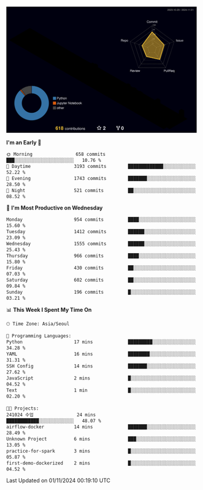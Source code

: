 <!-- ![Header](./github-header-image.png) -->

<!-- <div align="center">
  <img src="https://ziadoua.github.io/m3-Markdown-Badges/badges/FastAPI/fastapi1.svg" />&nbsp
  <img src="https://ziadoua.github.io/m3-Markdown-Badges/badges/Git/git1.svg" />&nbsp
  <img src="https://ziadoua.github.io/m3-Markdown-Badges/badges/Linux/linux2.svg" />&nbsp
  <img src="https://ziadoua.github.io/m3-Markdown-Badges/badges/PostgreSQL/postgresql3.svg" />&nbsp
  <img src="https://ziadoua.github.io/m3-Markdown-Badges/badges/Python/python3.svg" />&nbsp
</div> -->

![](./profile-3d-contrib/profile-night-rainbow.svg)

<!--START_SECTION:waka-->
**I'm an Early 🐤** 

```text
🌞 Morning                658 commits         ███░░░░░░░░░░░░░░░░░░░░░░   10.76 % 
🌆 Daytime                3193 commits        █████████████░░░░░░░░░░░░   52.22 % 
🌃 Evening                1743 commits        ███████░░░░░░░░░░░░░░░░░░   28.50 % 
🌙 Night                  521 commits         ██░░░░░░░░░░░░░░░░░░░░░░░   08.52 % 
```
📅 **I'm Most Productive on Wednesday** 

```text
Monday                   954 commits         ████░░░░░░░░░░░░░░░░░░░░░   15.60 % 
Tuesday                  1412 commits        ██████░░░░░░░░░░░░░░░░░░░   23.09 % 
Wednesday                1555 commits        ██████░░░░░░░░░░░░░░░░░░░   25.43 % 
Thursday                 966 commits         ████░░░░░░░░░░░░░░░░░░░░░   15.80 % 
Friday                   430 commits         ██░░░░░░░░░░░░░░░░░░░░░░░   07.03 % 
Saturday                 602 commits         ██░░░░░░░░░░░░░░░░░░░░░░░   09.84 % 
Sunday                   196 commits         █░░░░░░░░░░░░░░░░░░░░░░░░   03.21 % 
```


📊 **This Week I Spent My Time On** 

```text
🕑︎ Time Zone: Asia/Seoul

💬 Programming Languages: 
Python                   17 mins             █████████░░░░░░░░░░░░░░░░   34.28 % 
YAML                     16 mins             ████████░░░░░░░░░░░░░░░░░   31.31 % 
SSH Config               14 mins             ███████░░░░░░░░░░░░░░░░░░   27.62 % 
JavaScript               2 mins              █░░░░░░░░░░░░░░░░░░░░░░░░   04.52 % 
Text                     1 min               █░░░░░░░░░░░░░░░░░░░░░░░░   02.20 % 

🐱‍💻 Projects: 
241024 수업                24 mins             ████████████░░░░░░░░░░░░░   48.07 % 
airflow-docker           14 mins             ███████░░░░░░░░░░░░░░░░░░   28.49 % 
Unknown Project          6 mins              ███░░░░░░░░░░░░░░░░░░░░░░   13.05 % 
practice-for-spark       3 mins              █░░░░░░░░░░░░░░░░░░░░░░░░   05.87 % 
first-demo-dockerized    2 mins              █░░░░░░░░░░░░░░░░░░░░░░░░   04.52 % 
```


 Last Updated on 01/11/2024 00:19:10 UTC
<!--END_SECTION:waka-->




